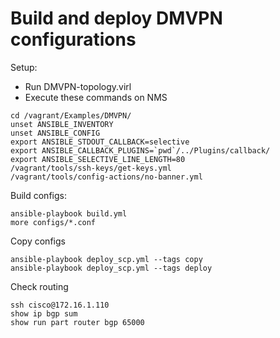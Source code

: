 # Build and deploy DMVPN configurations

Setup:

* Run DMVPN-topology.virl
* Execute these commands on NMS

```
cd /vagrant/Examples/DMVPN/
unset ANSIBLE_INVENTORY
unset ANSIBLE_CONFIG
export ANSIBLE_STDOUT_CALLBACK=selective
export ANSIBLE_CALLBACK_PLUGINS=`pwd`/../Plugins/callback/
export ANSIBLE_SELECTIVE_LINE_LENGTH=80
/vagrant/tools/ssh-keys/get-keys.yml
/vagrant/tools/config-actions/no-banner.yml
```

Build configs:

    ansible-playbook build.yml
    more configs/*.conf

Copy configs

    ansible-playbook deploy_scp.yml --tags copy
    ansible-playbook deploy_scp.yml --tags deploy

Check routing

    ssh cisco@172.16.1.110
    show ip bgp sum
    show run part router bgp 65000
